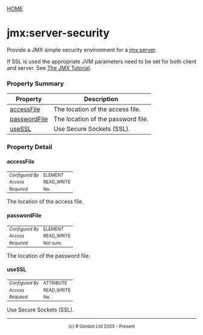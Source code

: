 [HOME](../../../../README.md)
# jmx:server-security

Provide a JMX simple security environment for a
[jmx:server](../../../../org/oddjob/jmx/JMXServerJob.md).


If SSL is used the appropriate JVM parameters need to be set for both
client and server. See  <a href="http://java.sun.com/javase/6/docs/technotes/guides/jmx/tutorial/security.html">
The JMX Tutorial</a>.

### Property Summary

| Property | Description |
| -------- | ----------- |
| [accessFile](#propertyaccessfile) | The location of the access file. | 
| [passwordFile](#propertypasswordfile) | The location of the password file. | 
| [useSSL](#propertyusessl) | Use Secure Sockets (SSL). | 


### Property Detail
#### accessFile <a name="propertyaccessfile"></a>

<table style='font-size:smaller'>
      <tr><td><i>Configured By</i></td><td>ELEMENT</td></tr>
      <tr><td><i>Access</i></td><td>READ_WRITE</td></tr>
      <tr><td><i>Required</i></td><td>No.</td></tr>
</table>

The location of the access file.

#### passwordFile <a name="propertypasswordfile"></a>

<table style='font-size:smaller'>
      <tr><td><i>Configured By</i></td><td>ELEMENT</td></tr>
      <tr><td><i>Access</i></td><td>READ_WRITE</td></tr>
      <tr><td><i>Required</i></td><td>Not sure.</td></tr>
</table>

The location of the password file.

#### useSSL <a name="propertyusessl"></a>

<table style='font-size:smaller'>
      <tr><td><i>Configured By</i></td><td>ATTRIBUTE</td></tr>
      <tr><td><i>Access</i></td><td>READ_WRITE</td></tr>
      <tr><td><i>Required</i></td><td>No.</td></tr>
</table>

Use Secure Sockets (SSL).


-----------------------

<div style='font-size: smaller; text-align: center;'>(c) R Gordon Ltd 2005 - Present</div>
